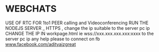 # WEBCHATS
USE OF RTC FOR 1to1 PEER calling and Videoconferencing
RUN THE NODEJS SERVER _ HTTPS , change the ip suitable to the server pc ip 
CHANGE THE IP IN workpage.html ie wss://xxx.xxx.xxx.xxx:xxxx to the server pc ip 
any help please to connect on fb www.facebook.com/adityaizgreat
